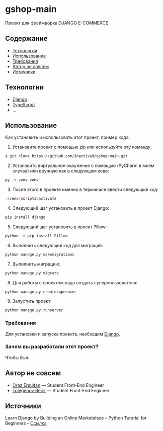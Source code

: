# gshop-main
Проект для фреймворка DJANGO E-COMMERCE

## Содержание
- [Технологии](#технологии)
- [Использование](#использование)
- [Требования](#требования)
- [Автор не совсем](#автор-не-совсем)
- [Источники](#источники)

## Технологии
- [Django](https://www.djangoproject.com/)
- [TypeScript](https://www.typescriptlang.org/)
- ...

## Использование
Как установить и использовать этот проект, пример кода:

1. Установите проект с помощью zip или используйте эту команду:
```sh
$ git clone https://github.com/Inactive0/gshop-main.git
```
2. Установить виртуальное окружение с помощью (PyCharm в моем случае) или вручную как в следующем коде:
```sh
py -m venv venv
```

3. После этого в проекте именно в терминале ввести следующий код:
```sh
.\venv\Scripts\activate
```

4. Cледующий шаг установить в проект Django:
```sh
pip install django
```

5. Cледующий шаг установить в проект Pillow:
```sh
python -m pip install Pillow
```

6. Выполнить следующий код для миграций:
```sh
python manage.py makemigrations
```

7. Выполнить миграцию:
```sh
python manage.py migrate
```

8. Для работы с проектом надо создать суперпользователя:
```sh
python manage.py createsuperuser
```

9. Запустить проект:
```sh
python manage.py runserver
```

### Требования
Для установки и запуска проекта, необходим [Django](https://www.djangoproject.com/).

### Зачем вы разработали этот проект?
Чтобы был.

## Автор не совсем
- [Oraz Ersultan](http://t.me/Floyxkag) — Student Front-End Engineer
- [Tolegenov Berik](https://t.me/Tulegenovvvvvv) — Student Front-End Engineer

## Источники
Learn Django by Building an Online Marketplace – Python Tutorial for Beginners - [Ссылка](https://youtu.be/ZxMB6Njs3ck)

